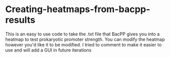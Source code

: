 # Creating-heatmaps-from-bacpp-results
This is an easy to use code to take the .txt file that BacPP gives you into a heatmap to test prokaryotic promoter strength. You can modify the heatmap however you'd like it to be modified. I tried to comment to make it easier to use and will add a GUI in future iterations
